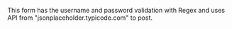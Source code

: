 This form has the username and password validation with Regex and uses API from "jsonplaceholder.typicode.com" to post.
